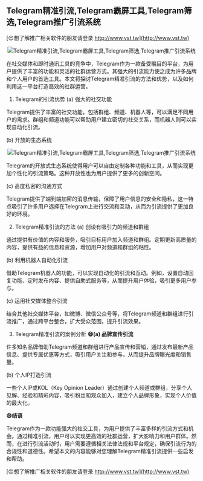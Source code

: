 ## **Telegram精准引流,Telegram霸屏工具,Telegram筛选,Telegram推广引流系统**

[😍想了解推广相关软件的朋友请登录 http://www.vst.tw](http://www.vst.tw)

 <center><img src="https://vst.tw/MP4/tuiguang/png/4.png" alt="Telegram精准引流,Telegram霸屏工具,Telegram筛选,Telegram推广引流系统"></center>

在社交媒体和即时通讯工具的竞争中，Telegram作为一款备受瞩目的平台，为用户提供了丰富的功能和灵活的社群运营方式。其强大的引流能力使之成为许多品牌和个人用户的首选工具。本文将探讨Telegram精准引流的方法和优势，以及如何利用这一平台打造高效的社群运营。

1. Telegram的引流优势
(a) 强大的社交功能

Telegram提供了丰富的社交功能，包括群组、频道、机器人等，可以满足不同用户的需求。群组和频道功能可以帮助用户建立密切的社交关系，而机器人则可以实现自动化引流。

(b) 开放的生态系统

 <center><img src="https://vst.tw/MP4/tuiguang/png/5.png" alt="Telegram精准引流,Telegram霸屏工具,Telegram筛选,Telegram推广引流系统"></center>

Telegram的开放式生态系统使得用户可以自由定制各种功能和工具，从而实现更加个性化的引流策略。这种开放性也为用户提供了更多的创新空间。

(c) 高度私密的沟通方式

Telegram提供了端到端加密的消息传输，保障了用户信息的安全和隐私，这一特点吸引了许多用户选择在Telegram上进行交流和互动，从而为引流提供了更加良好的环境。

2. Telegram精准引流的方法
(a) 创设有吸引力的频道和群组

通过提供有价值的内容和服务，吸引目标用户加入频道和群组。定期更新高质量的内容，提供有益的信息和资源，增加用户对频道和群组的粘性。

(b) 利用机器人自动化引流

借助Telegram机器人的功能，可以实现自动化的引流和互动。例如，设置自动回复功能、定时发布内容、提供自助式服务等，从而提升用户体验，吸引更多用户参与。

(c) 运用社交媒体整合引流

结合其他社交媒体平台，如微博、微信公众号等，将Telegram频道和群组进行引流推广，通过跨平台整合，扩大受众范围，提升引流效果。

3. Telegram精准引流的案例分析
**😄(a) 品牌宣传引流**

许多知名品牌借助Telegram频道和群组进行产品宣传和营销，通过发布最新产品信息、提供专属优惠等方式，吸引用户关注和参与，从而提升品牌曝光度和销售量。

(b) 个人IP打造引流

一些个人IP或KOL（Key Opinion Leader）通过创建个人频道或群组，分享个人见解、经验和精彩内容，吸引粉丝和观众加入，建立个人品牌形象，实现个人价值的最大化。

**😄结语**

Telegram作为一款功能强大的社交工具，为用户提供了丰富多样的引流方式和机会。通过精准引流，用户可以实现更高效的社群运营，扩大影响力和用户群体。然而，在进行引流活动时，用户需要遵循相关法律法规和平台规定，确保引流行为的合规性和道德性。希望本文的内容能够对您理解Telegram精准引流提供一些启发和帮助。

[😍想了解推广相关软件的朋友请登录 http://www.vst.tw](http://www.vst.tw)



